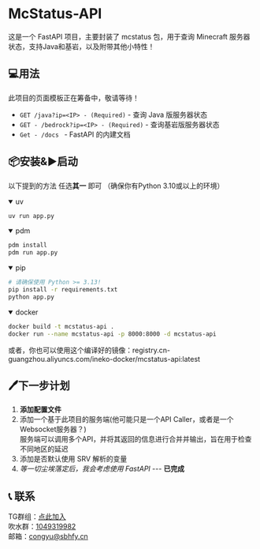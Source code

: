 # McStatus-API
这是一个 FastAPI 项目，主要封装了 mcstatus 包，用于查询 Minecraft 服务器状态，支持Java和基岩，以及附带其他小特性！

## 💻用法

此项目的页面模板正在筹备中，敬请等待！

- `GET /java?ip=<IP> - (Required)` - 查询 Java 版服务器状态
- `GET - /bedrock?ip=<IP> - (Required)` - 查询基岩版服务器状态
- `Get - /docs ` - FastAPI 的内建文档

## 📦安装&▶启动

以下提到的方法 任选**其一** 即可 （确保你有Python 3.10或以上的环境）

<details open>
<summary>uv</summary>

```bash
uv run app.py
```
  
</details>

<details open>
<summary>pdm</summary>

```bash
pdm install
pdm run app.py
```
</details>

<details open>
<summary>pip</summary>

```bash
# 请确保使用 Python >= 3.13!
pip install -r requirements.txt
python app.py
```

</details>

<details open>
<summary>docker</summary>

```bash
docker build -t mcstatus-api .
docker run --name mcstatus-api -p 8000:8000 -d mcstatus-api
```

或者，你也可以使用这个编译好的镜像：registry.cn-guangzhou.aliyuncs.com/ineko-docker/mcstatus-api:latest

</details>

## 🖊下一步计划
1. **添加配置文件**   
2. 添加一个基于此项目的服务端(他可能只是一个API Caller，或者是一个Websocket服务器？)   
服务端可以调用多个API，并将其返回的信息进行合并并输出，旨在用于检查不同地区的延迟
3. 添加是否默认使用 SRV 解析的变量
4. *等一切尘埃落定后，我会考虑使用 FastAPI* --- **已完成**

## 📞 联系

TG群组：[点此加入](https://t.me/LoveMurasame)   
吹水群：[1049319982](https://qm.qq.com/q/DfTsIDXuc8)   
邮箱：<congyu@sbhfy.cn>   
